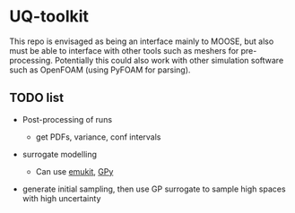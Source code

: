 # UQ-toolkit

This repo is envisaged as being an interface mainly to MOOSE, but also must be able to interface with other tools such as meshers for pre-processing. Potentially this could also work with other simulation software such as OpenFOAM (using PyFOAM for parsing).


## TODO list
- Post-processing of runs
    - get PDFs, variance, conf intervals
- surrogate modelling
    - Can use [emukit](https://github.com/EmuKit/emukit), [GPy](https://github.com/SheffieldML/GPy)

- generate initial sampling, then use GP surrogate to sample high spaces with high uncertainty
